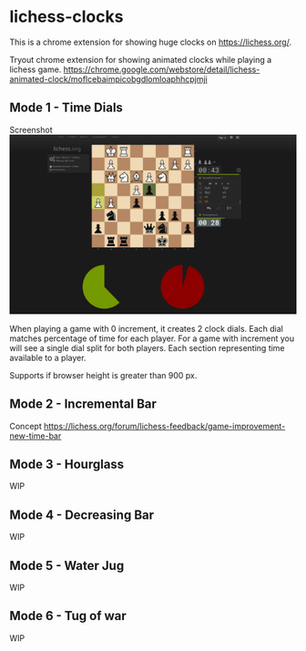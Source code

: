 # lichess-clocks
This is a chrome extension for showing huge clocks on https://lichess.org/.

Tryout chrome extension for showing animated clocks while playing a lichess game.
https://chrome.google.com/webstore/detail/lichess-animated-clock/moflcebaimpicobgdlomloaphhcpjmji

## Mode 1 - Time Dials
Screenshot
![picture](shot.png)

When playing a game with 0 increment, it creates 2 clock dials. Each dial matches percentage of time for each player.
For a game with increment you will see a single dial split for both players. Each section representing time available to a player.

Supports if browser height is greater than 900 px.

## Mode 2 - Incremental Bar
Concept https://lichess.org/forum/lichess-feedback/game-improvement-new-time-bar

## Mode 3 - Hourglass
WIP

## Mode 4 - Decreasing Bar
WIP

## Mode 5 - Water Jug
WIP

## Mode 6 - Tug of war
WIP


